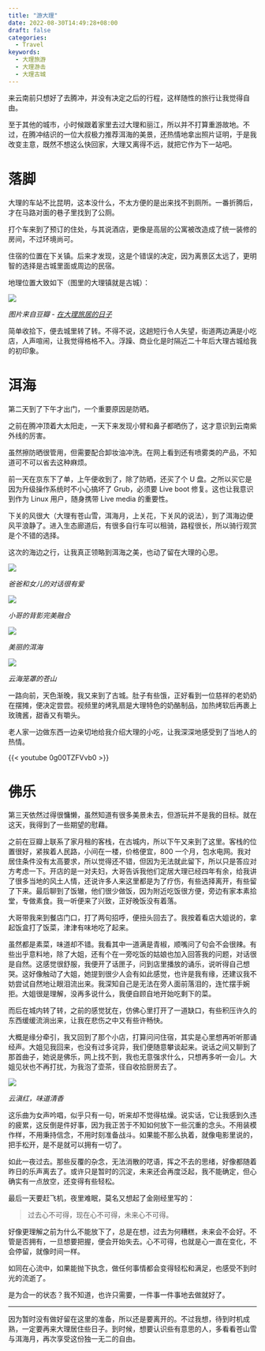 ```yaml
---
title: "游大理"
date: 2022-08-30T14:49:28+08:00
draft: false
categories:
  - Travel
keywords:
  - 大理旅游
  - 大理游击
  - 大理古城
---
```


来云南前只想好了去腾冲，并没有决定之后的行程，这样随性的旅行让我觉得自由。

至于其他的城市，小时候跟着家里去过大理和丽江，所以并不打算重游故地。不过，在腾冲结识的一位大叔极力推荐洱海的美景，还热情地拿出照片证明，于是我改变主意，既然不想这么快回家，大理又离得不远，就把它作为下一站吧。

# 落脚

大理的车站不比昆明，这本没什么，不太方便的是出来找不到厕所。一番折腾后，才在马路对面的巷子里找到了公厕。

打个车来到了预订的住处，与其说酒店，更像是高层的公寓被改造成了统一装修的房间，不过环境尚可。

住宿的位置在下关镇。后来才发现，这是个错误的决定，因为离景区太远了，更明智的选择是古城里面或周边的民宿。

地理位置大致如下（图里的大理镇就是古城）：

![](https://static.iamgodot.com/content/images/20220831212838.png)

*图片来自豆瓣 - [在大理旅居的日子](https://www.douban.com/note/756350111/?_i=1952474HJ_1JTN)*

简单收拾下，便去城里转了转。不得不说，这趟短行令人失望，街道两边满是小吃店，人声喧闹，让我觉得格格不入。浮躁、商业化是时隔近二十年后大理古城给我的初印象。

# 洱海

第二天到了下午才出门，一个重要原因是防晒。

之前在腾冲顶着大太阳走，一天下来发现小臂和鼻子都晒伤了，这才意识到云南紫外线的厉害。

虽然擦防晒很管用，但需要配合卸妆油冲洗。在网上看到还有喷雾类的产品，不知道可不可以省去这种麻烦。

前一天在京东下了单，上午便收到了，除了防晒，还买了个 U 盘。之所以买它是因为升级操作系统时不小心搞坏了 Grub，必须要 Live boot 修复。这也让我意识到作为 Linux 用户，随身携带 Live media 的重要性。

下关的风很大（大理有苍山雪，洱海月，上关花，下关风的说法），到了洱海边便风平浪静了。进入生态廊道后，有很多自行车可以租骑，路程很长，所以骑行观赏是个不错的选择。

这次的海边之行，让我真正领略到洱海之美，也动了留在大理的心思。

![](https://static.iamgodot.com/content/images/20220831213803.png)

*爸爸和女儿的对话很有爱*

![](https://static.iamgodot.com/content/images/20220831213659.png)

*小哥的背影完美融合*

![](https://static.iamgodot.com/content/images/20220831213623.png)

*美丽的洱海*

![](https://static.iamgodot.com/content/images/20220831213955.png)

*云海笼罩的苍山*

一路向前，天色渐晚，我又来到了古城。肚子有些饿，正好看到一位慈祥的老奶奶在摆摊，便决定尝尝。视频里的烤乳扇是大理特色的奶酪制品，加热烤软后再裹上玫瑰酱，甜香又有嚼头。

老人家一边做东西一边亲切地给我介绍大理的小吃，让我深深地感受到了当地人的热情。

{{< youtube 0g00TZFVvb0 >}}

# 佛乐

第三天依然过得很慵懒，虽然知道有很多美景未去，但游玩并不是我的目标。就在这天，我得到了一些期望的慰藉。

之前在豆瓣上联系了家月租的客栈，在古城内，所以下午又来到了这里。客栈的位置很好，紧挨着人民路，小间在一楼，价格便宜，800 一个月，包水电网。我对居住条件没有太高要求，所以觉得还不错，但因为无法就此留下，所以只是答应对方考虑一下。开店的是一对夫妇，大哥告诉我他们定居大理已经四年有余，给我讲了很多当地的风土人情，还说许多人来这里都是为了疗伤，有些选择离开，有些留了下来。最后聊到了饭辙，他们很少做饭，因为附近吃饭很方便，旁边有家本素拾堂，专做素食。我一听便来了兴致，正好晚饭没有着落。

大哥带我来到餐店门口，打了两句招呼，便扭头回去了。我按着看店大姐说的，拿起饭盒打了饭菜，津津有味地吃了起来。

虽然都是素菜，味道却不错。我看其中一道满是青椒，顺嘴问了句会不会很辣。有些出乎意料地，除了大姐，还有个在一旁吃饭的姑娘也加入回答我的问题，对话很是自然。这感觉很舒服，我便开了话匣子，问到店里播放的诵乐，说听得自己想哭。这好像触动了大姐，她提到很少人会有如此感觉，也许是我有缘，还建议我不妨尝试自然地让眼泪流出来。我深知自己是无法在旁人面前落泪的，连忙摆手婉拒。大姐很是理解，没再多说什么，我便自顾自地开始吃剩下的菜。

而后在城内转了转，之前的感觉犹在，仿佛心里打开了一道缺口，有些积压许久的东西缓缓流淌出来，让我在悲伤之中又有些许畅快。

大概是缘分牵引，我又回到了那个小店，打算问问住宿，其实是心里想再听听那诵经声。大姐见我回来，也没有过多诧异，我们便随意攀谈起来。说话之间又聊到了那首曲子，她说是佛乐，网上找不到，我也无意强求什么，只想再多听一会儿。大姐见状也不再打扰，为我泡了壶茶，径自收拾厨房去了。

![](https://static.iamgodot.com/content/images/20220902115139.png)

*云滇红，味道清香*

这乐曲为女声吟唱，似乎只有一句，听来却不觉得枯燥。说实话，它让我感到久违的疲累，这反倒是件好事，因为我正苦于不知如何放下一些沉重的念头。不用装模作样，不用秉持信念，不用时刻准备战斗。如果能不那么执着，就像电影里说的，把手松开，是不是就可以拥有一切了。

如此一夜过去。那些反覆的杂念，无法消散的呓语，挥之不去的思绪，好像都随着昨日的乐声离去了。或许只是暂时的沉淀，未来还会再度泛起，我不能确定，但心确实有一点放空，还变得有些轻松。

最后一天要赶飞机，夜里难眠，莫名又想起了金刚经里写的：

> 过去心不可得，现在心不可得，未来心不可得。

好像更理解之前为什么不能放下了，总是在想，过去为何糟糕，未来会不会好。不管是否拥有，一旦想要把握，便会开始失去。心不可得，也就是心一直在变化，不会停留，就像时间一样。

如同在心流中，如果能抛下执念，做任何事情都会变得轻松和满足，也感受不到时光的流逝了。

是为合一的状态？我不知道，也许只需要，一件事一件事地去做就好了。

---

因为暂时没有做好留在这里的准备，所以还是要离开的。不过我想，待到时机成熟，一定要再来大理居住些日子。到时候，想要认识些有意思的人，多看看苍山雪与洱海月，再次享受这份独一无二的自由。
